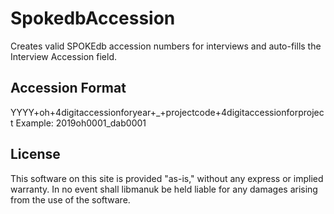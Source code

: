 # SpokedbAccession
Creates valid SPOKEdb accession numbers for interviews and auto-fills the Interview Accession field.

## Accession Format

YYYY+oh+4digitaccessionforyear+_+projectcode+4digitaccessionforproject
Example: 2019oh0001_dab0001

## License
This software on this site is provided "as-is," without any express or implied warranty. In no event shall libmanuk be held liable for any damages arising from the use of the software.
